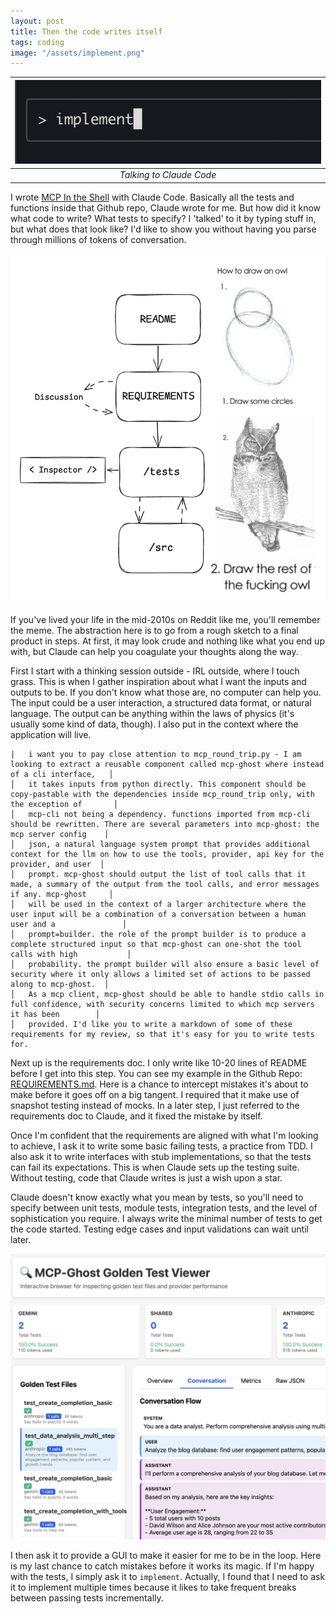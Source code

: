 ```yaml
---
layout: post
title: Then the code writes itself
tags: coding
image: "/assets/implement.png"
---
```


| ![implement](/assets/implement.png) |
|:--:|
| _Talking to Claude Code_ |

I wrote [MCP In the Shell](/mcp-in-the-shell) with Claude Code. Basically all the tests and functions inside that Github repo, Claude wrote for me. But how did it know what code to write? What tests to specify? I 'talked' to it by typing stuff in, but what does that look like? I'd like to show you without having you parse through millions of tokens of conversation.

![owl](/assets/claude-code-owl.png) 

If you've lived your life in the mid-2010s on Reddit like me, you'll remember the meme. The abstraction here is to go from a rough sketch to a final product in steps. At first, it may look crude and nothing like what you end up with, but Claude can help you coagulate your thoughts along the way.

First I start with a thinking session outside - IRL outside, where I touch grass. This is when I gather inspiration about what I want the inputs and outputs to be. If you don't know what those are, no computer can help you. The input could be a user interaction, a structured data format, or natural language. The output can be anything within the laws of physics (it's usually some kind of data, though). I also put in the context where the application will live. 

```
|   i want you to pay close attention to mcp_round_trip.py - I am looking to extract a reusable component called mcp-ghost where instead of a cli interface,   │
│   it takes inputs from python directly. This component should be copy-pastable with the dependencies inside mcp_round_trip only, with the exception of       │
│   mcp-cli not being a dependency. functions imported from mcp-cli should be rewritten. There are several parameters into mcp-ghost: the mcp server config    │
│   json, a natural language system prompt that provides additional context for the llm on how to use the tools, provider, api key for the provider, and user  │
│   prompt. mcp-ghost should output the list of tool calls that it made, a summary of the output from the tool calls, and error messages if any. mcp-ghost     │
│   will be used in the context of a larger architecture where the user input will be a combination of a conversation between a human user and a               │
│   prompt=builder. the role of the prompt builder is to produce a complete structured input so that mcp-ghost can one-shot the tool calls with high           │
│   probability. the prompt builder will also ensure a basic level of security where it only allows a limited set of actions to be passed along to mcp-ghost.  │
│   As a mcp client, mcp-ghost should be able to handle stdio calls in full confidence, with security concerns limited to which mcp servers it has been        │
│   provided. I'd like you to write a markdown of some of these requirements for my review, so that it's easy for you to write tests for.
```

Next up is the requirements doc. I only write like 10-20 lines of README before I get into this step. You can see my example in the Github Repo: [REQUIREMENTS.md](https://github.com/kimjune01/mcp-ghost/blob/main/REQUIREMENTS.md). Here is a chance to intercept mistakes it's about to make before it goes off on a big tangent. I required that it make use of snapshot testing instead of mocks. In a later step, I just referred to the requirements doc to Claude, and it fixed the mistake by itself.

Once I'm confident that the requirements are aligned with what I'm looking to achieve, I ask it to write some basic failing tests, a practice from TDD. I also ask it to write interfaces with stub implementations, so that the tests can fail its expectations. This is when Claude sets up the testing suite. Without testing, code that Claude writes is just a wish upon a star. 

Claude doesn't know exactly what you mean by tests, so you'll need to specify between unit tests, module tests, integration tests, and the level of sophistication you require. I always write the minimal number of tests to get the code started. Testing edge cases and input validations can wait until later.

![golden-test-viewer](/assets/golden-test-viewer.png)

I then ask it to provide a GUI to make it easier for me to be in the loop. Here is my last chance to catch mistakes before it works its magic. If I'm happy with the tests, I simply ask it to `implement`. Actually, I found that I need to ask it to implement multiple times because it likes to take frequent breaks between passing tests incrementally.
